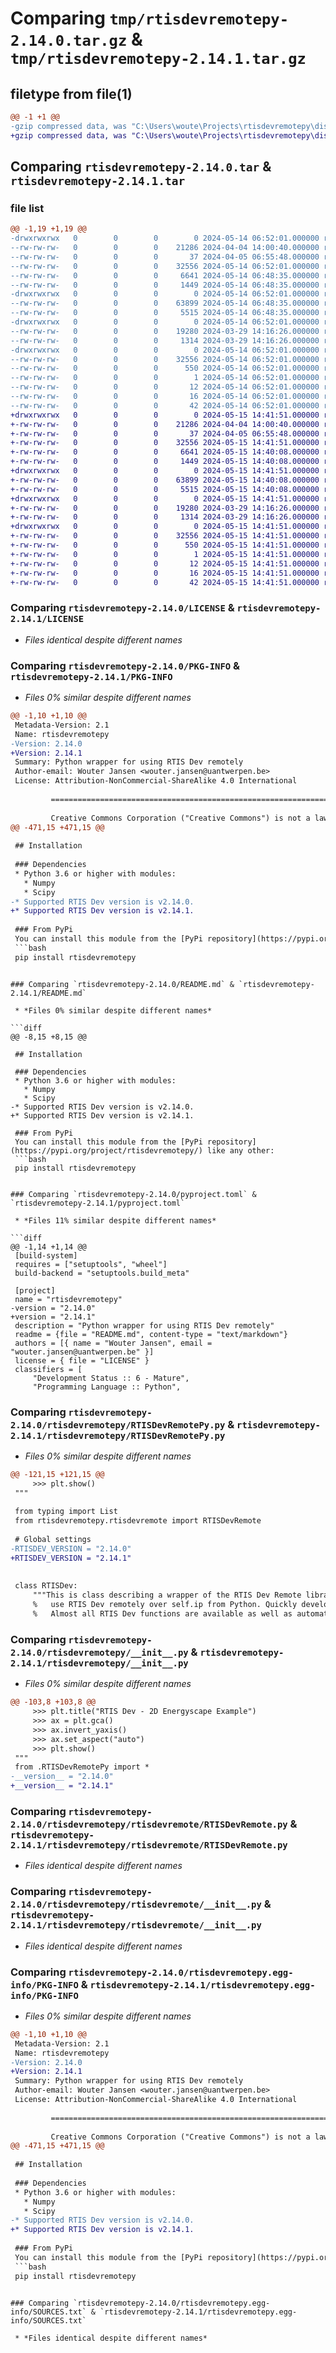 # Comparing `tmp/rtisdevremotepy-2.14.0.tar.gz` & `tmp/rtisdevremotepy-2.14.1.tar.gz`

## filetype from file(1)

```diff
@@ -1 +1 @@
-gzip compressed data, was "C:\Users\woute\Projects\rtisdevremotepy\dist\.tmp-hmakbs83\rtisdevremotepy-2.14.0.tar", last modified: Tue May 14 06:52:01 2024, max compression
+gzip compressed data, was "C:\Users\woute\Projects\rtisdevremotepy\dist\.tmp-46qtipp1\rtisdevremotepy-2.14.1.tar", last modified: Wed May 15 14:41:51 2024, max compression
```

## Comparing `rtisdevremotepy-2.14.0.tar` & `rtisdevremotepy-2.14.1.tar`

### file list

```diff
@@ -1,19 +1,19 @@
-drwxrwxrwx   0        0        0        0 2024-05-14 06:52:01.000000 rtisdevremotepy-2.14.0/
--rw-rw-rw-   0        0        0    21286 2024-04-04 14:00:40.000000 rtisdevremotepy-2.14.0/LICENSE
--rw-rw-rw-   0        0        0       37 2024-04-05 06:55:48.000000 rtisdevremotepy-2.14.0/MANIFEST.in
--rw-rw-rw-   0        0        0    32556 2024-05-14 06:52:01.000000 rtisdevremotepy-2.14.0/PKG-INFO
--rw-rw-rw-   0        0        0     6641 2024-05-14 06:48:35.000000 rtisdevremotepy-2.14.0/README.md
--rw-rw-rw-   0        0        0     1449 2024-05-14 06:48:35.000000 rtisdevremotepy-2.14.0/pyproject.toml
-drwxrwxrwx   0        0        0        0 2024-05-14 06:52:01.000000 rtisdevremotepy-2.14.0/rtisdevremotepy/
--rw-rw-rw-   0        0        0    63899 2024-05-14 06:48:35.000000 rtisdevremotepy-2.14.0/rtisdevremotepy/RTISDevRemotePy.py
--rw-rw-rw-   0        0        0     5515 2024-05-14 06:48:35.000000 rtisdevremotepy-2.14.0/rtisdevremotepy/__init__.py
-drwxrwxrwx   0        0        0        0 2024-05-14 06:52:01.000000 rtisdevremotepy-2.14.0/rtisdevremotepy/rtisdevremote/
--rw-rw-rw-   0        0        0    19280 2024-03-29 14:16:26.000000 rtisdevremotepy-2.14.0/rtisdevremotepy/rtisdevremote/RTISDevRemote.py
--rw-rw-rw-   0        0        0     1314 2024-03-29 14:16:26.000000 rtisdevremotepy-2.14.0/rtisdevremotepy/rtisdevremote/__init__.py
-drwxrwxrwx   0        0        0        0 2024-05-14 06:52:01.000000 rtisdevremotepy-2.14.0/rtisdevremotepy.egg-info/
--rw-rw-rw-   0        0        0    32556 2024-05-14 06:52:01.000000 rtisdevremotepy-2.14.0/rtisdevremotepy.egg-info/PKG-INFO
--rw-rw-rw-   0        0        0      550 2024-05-14 06:52:01.000000 rtisdevremotepy-2.14.0/rtisdevremotepy.egg-info/SOURCES.txt
--rw-rw-rw-   0        0        0        1 2024-05-14 06:52:01.000000 rtisdevremotepy-2.14.0/rtisdevremotepy.egg-info/dependency_links.txt
--rw-rw-rw-   0        0        0       12 2024-05-14 06:52:01.000000 rtisdevremotepy-2.14.0/rtisdevremotepy.egg-info/requires.txt
--rw-rw-rw-   0        0        0       16 2024-05-14 06:52:01.000000 rtisdevremotepy-2.14.0/rtisdevremotepy.egg-info/top_level.txt
--rw-rw-rw-   0        0        0       42 2024-05-14 06:52:01.000000 rtisdevremotepy-2.14.0/setup.cfg
+drwxrwxrwx   0        0        0        0 2024-05-15 14:41:51.000000 rtisdevremotepy-2.14.1/
+-rw-rw-rw-   0        0        0    21286 2024-04-04 14:00:40.000000 rtisdevremotepy-2.14.1/LICENSE
+-rw-rw-rw-   0        0        0       37 2024-04-05 06:55:48.000000 rtisdevremotepy-2.14.1/MANIFEST.in
+-rw-rw-rw-   0        0        0    32556 2024-05-15 14:41:51.000000 rtisdevremotepy-2.14.1/PKG-INFO
+-rw-rw-rw-   0        0        0     6641 2024-05-15 14:40:08.000000 rtisdevremotepy-2.14.1/README.md
+-rw-rw-rw-   0        0        0     1449 2024-05-15 14:40:08.000000 rtisdevremotepy-2.14.1/pyproject.toml
+drwxrwxrwx   0        0        0        0 2024-05-15 14:41:51.000000 rtisdevremotepy-2.14.1/rtisdevremotepy/
+-rw-rw-rw-   0        0        0    63899 2024-05-15 14:40:08.000000 rtisdevremotepy-2.14.1/rtisdevremotepy/RTISDevRemotePy.py
+-rw-rw-rw-   0        0        0     5515 2024-05-15 14:40:08.000000 rtisdevremotepy-2.14.1/rtisdevremotepy/__init__.py
+drwxrwxrwx   0        0        0        0 2024-05-15 14:41:51.000000 rtisdevremotepy-2.14.1/rtisdevremotepy/rtisdevremote/
+-rw-rw-rw-   0        0        0    19280 2024-03-29 14:16:26.000000 rtisdevremotepy-2.14.1/rtisdevremotepy/rtisdevremote/RTISDevRemote.py
+-rw-rw-rw-   0        0        0     1314 2024-03-29 14:16:26.000000 rtisdevremotepy-2.14.1/rtisdevremotepy/rtisdevremote/__init__.py
+drwxrwxrwx   0        0        0        0 2024-05-15 14:41:51.000000 rtisdevremotepy-2.14.1/rtisdevremotepy.egg-info/
+-rw-rw-rw-   0        0        0    32556 2024-05-15 14:41:51.000000 rtisdevremotepy-2.14.1/rtisdevremotepy.egg-info/PKG-INFO
+-rw-rw-rw-   0        0        0      550 2024-05-15 14:41:51.000000 rtisdevremotepy-2.14.1/rtisdevremotepy.egg-info/SOURCES.txt
+-rw-rw-rw-   0        0        0        1 2024-05-15 14:41:51.000000 rtisdevremotepy-2.14.1/rtisdevremotepy.egg-info/dependency_links.txt
+-rw-rw-rw-   0        0        0       12 2024-05-15 14:41:51.000000 rtisdevremotepy-2.14.1/rtisdevremotepy.egg-info/requires.txt
+-rw-rw-rw-   0        0        0       16 2024-05-15 14:41:51.000000 rtisdevremotepy-2.14.1/rtisdevremotepy.egg-info/top_level.txt
+-rw-rw-rw-   0        0        0       42 2024-05-15 14:41:51.000000 rtisdevremotepy-2.14.1/setup.cfg
```

### Comparing `rtisdevremotepy-2.14.0/LICENSE` & `rtisdevremotepy-2.14.1/LICENSE`

 * *Files identical despite different names*

### Comparing `rtisdevremotepy-2.14.0/PKG-INFO` & `rtisdevremotepy-2.14.1/PKG-INFO`

 * *Files 0% similar despite different names*

```diff
@@ -1,10 +1,10 @@
 Metadata-Version: 2.1
 Name: rtisdevremotepy
-Version: 2.14.0
+Version: 2.14.1
 Summary: Python wrapper for using RTIS Dev remotely
 Author-email: Wouter Jansen <wouter.jansen@uantwerpen.be>
 License: Attribution-NonCommercial-ShareAlike 4.0 International
         
         =======================================================================
         
         Creative Commons Corporation ("Creative Commons") is not a law firm and
@@ -471,15 +471,15 @@
 
 ## Installation
 
 ### Dependencies
 * Python 3.6 or higher with modules:
   * Numpy
   * Scipy
-* Supported RTIS Dev version is v2.14.0.
+* Supported RTIS Dev version is v2.14.1.
 
 ### From PyPi
 You can install this module from the [PyPi repository](https://pypi.org/project/rtisdevremotepy/) like any other:
 ```bash
 pip install rtisdevremotepy
 ```
```

### Comparing `rtisdevremotepy-2.14.0/README.md` & `rtisdevremotepy-2.14.1/README.md`

 * *Files 0% similar despite different names*

```diff
@@ -8,15 +8,15 @@
 
 ## Installation
 
 ### Dependencies
 * Python 3.6 or higher with modules:
   * Numpy
   * Scipy
-* Supported RTIS Dev version is v2.14.0.
+* Supported RTIS Dev version is v2.14.1.
 
 ### From PyPi
 You can install this module from the [PyPi repository](https://pypi.org/project/rtisdevremotepy/) like any other:
 ```bash
 pip install rtisdevremotepy
 ```
```

### Comparing `rtisdevremotepy-2.14.0/pyproject.toml` & `rtisdevremotepy-2.14.1/pyproject.toml`

 * *Files 11% similar despite different names*

```diff
@@ -1,14 +1,14 @@
 [build-system]
 requires = ["setuptools", "wheel"]
 build-backend = "setuptools.build_meta"
 
 [project]
 name = "rtisdevremotepy"
-version = "2.14.0"
+version = "2.14.1"
 description = "Python wrapper for using RTIS Dev remotely"
 readme = {file = "README.md", content-type = "text/markdown"}
 authors = [{ name = "Wouter Jansen", email = "wouter.jansen@uantwerpen.be" }]
 license = { file = "LICENSE" }
 classifiers = [
     "Development Status :: 6 - Mature",
     "Programming Language :: Python",
```

### Comparing `rtisdevremotepy-2.14.0/rtisdevremotepy/RTISDevRemotePy.py` & `rtisdevremotepy-2.14.1/rtisdevremotepy/RTISDevRemotePy.py`

 * *Files 0% similar despite different names*

```diff
@@ -121,15 +121,15 @@
     >>> plt.show()
 """
 
 from typing import List
 from rtisdevremotepy.rtisdevremote import RTISDevRemote
 
 # Global settings
-RTISDEV_VERSION = "2.14.0"
+RTISDEV_VERSION = "2.14.1"
 
 
 class RTISDev:
     """This is class describing a wrapper of the RTIS Dev Remote library to
     %   use RTIS Dev remotely over self.ip from Python. Quickly develop with connected RTIS devices.
     %   Almost all RTIS Dev functions are available as well as automatic conversion of RTIS Dev custom class objects.
```

### Comparing `rtisdevremotepy-2.14.0/rtisdevremotepy/__init__.py` & `rtisdevremotepy-2.14.1/rtisdevremotepy/__init__.py`

 * *Files 0% similar despite different names*

```diff
@@ -103,8 +103,8 @@
     >>> plt.title("RTIS Dev - 2D Energyscape Example")
     >>> ax = plt.gca()
     >>> ax.invert_yaxis()
     >>> ax.set_aspect("auto")
     >>> plt.show()
 """
 from .RTISDevRemotePy import *
-__version__ = "2.14.0"
+__version__ = "2.14.1"
```

### Comparing `rtisdevremotepy-2.14.0/rtisdevremotepy/rtisdevremote/RTISDevRemote.py` & `rtisdevremotepy-2.14.1/rtisdevremotepy/rtisdevremote/RTISDevRemote.py`

 * *Files identical despite different names*

### Comparing `rtisdevremotepy-2.14.0/rtisdevremotepy/rtisdevremote/__init__.py` & `rtisdevremotepy-2.14.1/rtisdevremotepy/rtisdevremote/__init__.py`

 * *Files identical despite different names*

### Comparing `rtisdevremotepy-2.14.0/rtisdevremotepy.egg-info/PKG-INFO` & `rtisdevremotepy-2.14.1/rtisdevremotepy.egg-info/PKG-INFO`

 * *Files 0% similar despite different names*

```diff
@@ -1,10 +1,10 @@
 Metadata-Version: 2.1
 Name: rtisdevremotepy
-Version: 2.14.0
+Version: 2.14.1
 Summary: Python wrapper for using RTIS Dev remotely
 Author-email: Wouter Jansen <wouter.jansen@uantwerpen.be>
 License: Attribution-NonCommercial-ShareAlike 4.0 International
         
         =======================================================================
         
         Creative Commons Corporation ("Creative Commons") is not a law firm and
@@ -471,15 +471,15 @@
 
 ## Installation
 
 ### Dependencies
 * Python 3.6 or higher with modules:
   * Numpy
   * Scipy
-* Supported RTIS Dev version is v2.14.0.
+* Supported RTIS Dev version is v2.14.1.
 
 ### From PyPi
 You can install this module from the [PyPi repository](https://pypi.org/project/rtisdevremotepy/) like any other:
 ```bash
 pip install rtisdevremotepy
 ```
```

### Comparing `rtisdevremotepy-2.14.0/rtisdevremotepy.egg-info/SOURCES.txt` & `rtisdevremotepy-2.14.1/rtisdevremotepy.egg-info/SOURCES.txt`

 * *Files identical despite different names*

